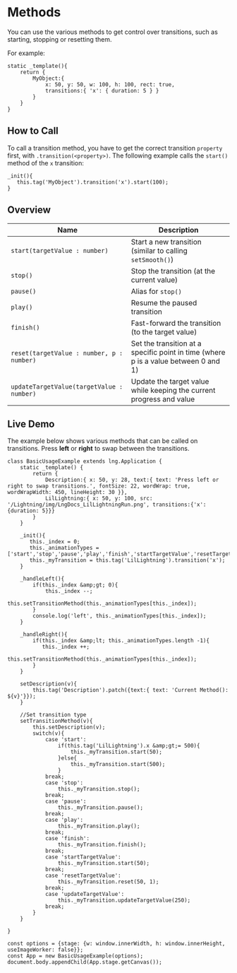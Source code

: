 # Methods


You can use the various methods to get control over transitions, such as starting, stopping or resetting them.


For example:


```
static _template(){
    return {
        MyObject:{ 
        	x: 50, y: 50, w: 100, h: 100, rect: true,
        	transitions:{ 'x': { duration: 5 } }
        }
    }
}
```

## How to Call


To call a transition method, you have to get the correct transition `property` first, with `.transition(<property>)`. The following example calls the `start()` method of the `x` transition:


```
_init(){
   this.tag('MyObject').transition('x').start(100);
}
```

## Overview

| Name | Description |
|---|---|
| `start(targetValue : number)` | Start a new transition (similar to calling `setSmooth()`) |
| `stop()` | Stop the transition (at the current value) |
| `pause()` | Alias for `stop()` |
| `play()` | Resume the paused transition |
| `finish()` | Fast-forward the transition (to the target value) |
| `reset(targetValue : number, p : number)` | Set the transition at a specific point in time (where p is a value between 0 and 1) |
| `updateTargetValue(targetValue : number)` | Update the target value while keeping the current progress and value |


## Live Demo


The example below shows various methods that can be called on transitions. Press **left** or **right** to swap between the transitions.


```
class BasicUsageExample extends lng.Application {
    static _template() {
        return {
            Description:{ x: 50, y: 28, text:{ text: 'Press left or right to swap transitions.', fontSize: 22, wordWrap: true, wordWrapWidth: 450, lineHeight: 30 }},
            LilLightning:{ x: 50, y: 100, src: '/Lightning/img/LngDocs_LilLightningRun.png', transitions:{'x': {duration: 5}}}
        }
    }
    
    _init(){
       this._index = 0;
       this._animationTypes = ['start','stop','pause','play','finish','startTargetValue','resetTargetValue','updateTargetValue'];
       this._myTransition = this.tag('LilLightning').transition('x');
    }
    
    _handleLeft(){
        if(this._index &amp;gt; 0){
            this._index --;
            this.setTransitionMethod(this._animationTypes[this._index]);
        }
        console.log('left', this._animationTypes[this._index]);
    }
    
    _handleRight(){
        if(this._index &amp;lt; this._animationTypes.length -1){
           this._index ++;
           this.setTransitionMethod(this._animationTypes[this._index]);
        }
    }
    
    setDescription(v){
        this.tag('Description').patch({text:{ text: 'Current Method(): ${v}'}});
    }
    
    //Set transition type
    setTransitionMethod(v){
        this.setDescription(v);
        switch(v){
            case 'start':
                if(this.tag('LilLightning').x &amp;gt;= 500){
                    this._myTransition.start(50);
                }else{
                    this._myTransition.start(500);
                }
            break;
            case 'stop':
                this._myTransition.stop();
            break;
            case 'pause':
                this._myTransition.pause();
            break;
            case 'play':
                this._myTransition.play();
            break;
            case 'finish':
                this._myTransition.finish();
            break;
            case 'startTargetValue':
                this._myTransition.start(50);
            break;
            case 'resetTargetValue':
                this._myTransition.reset(50, 1);
            break;
            case 'updateTargetValue':
                this._myTransition.updateTargetValue(250);
            break;
        }
    }
       
}

const options = {stage: {w: window.innerWidth, h: window.innerHeight, useImageWorker: false}};
const App = new BasicUsageExample(options);
document.body.appendChild(App.stage.getCanvas());
```

